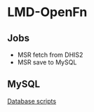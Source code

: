 # LMD-OpenFn

## Jobs

- MSR fetch from DHIS2
- MSR save to MySQL

## MySQL
[Database scripts](https://github.com/dsurrao/LMD-SQL)
